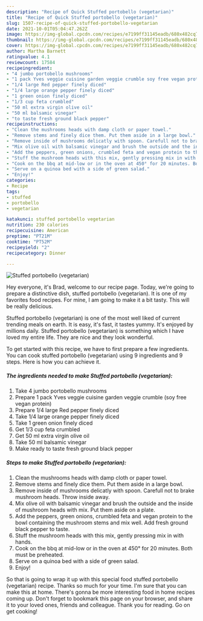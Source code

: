 ```yaml
---
description: "Recipe of Quick Stuffed portobello (vegetarian)"
title: "Recipe of Quick Stuffed portobello (vegetarian)"
slug: 1507-recipe-of-quick-stuffed-portobello-vegetarian
date: 2021-10-01T05:04:47.262Z
image: https://img-global.cpcdn.com/recipes/e7199ff31145eadb/680x482cq70/stuffed-portobello-vegetarian-recipe-main-photo.jpg
thumbnail: https://img-global.cpcdn.com/recipes/e7199ff31145eadb/680x482cq70/stuffed-portobello-vegetarian-recipe-main-photo.jpg
cover: https://img-global.cpcdn.com/recipes/e7199ff31145eadb/680x482cq70/stuffed-portobello-vegetarian-recipe-main-photo.jpg
author: Martha Barnett
ratingvalue: 4.1
reviewcount: 17584
recipeingredient:
- "4 jumbo portobello mushrooms"
- "1 pack Yves veggie cuisine garden veggie crumble soy free vegan protein"
- "1/4 large Red pepper finely diced"
- "1/4 large orange pepper finely diced"
- "1 green onion finely diced"
- "1/3 cup feta crumbled"
- "50 ml extra virgin olive oil"
- "50 ml balsamic vinegar"
- "to taste fresh ground black pepper"
recipeinstructions:
- "Clean the mushrooms heads with damp cloth or paper towel."
- "Remove stems and finely dice them. Put them aside in a large bowl."
- "Remove inside of mushrooms delicatly with spoon. Carefull not to brake mushroom heads. Throw inside away."
- "Mix olive oil with balsamic vinegar and brush the outside and the inside of mushroom heads with mix. Put them aside on a plate."
- "Add the peppers, green onions, crumbled feta and vegan protein to the bowl containing the mushroom stems and mix well. Add fresh ground black pepper to taste."
- "Stuff the mushroom heads with this mix, gently pressing mix in with hands."
- "Cook on the bbq at mid-low or in the oven at 450° for 20 minutes. Both must be preheated."
- "Serve on a quinoa bed with a side of green salad."
- "Enjoy!"
categories:
- Recipe
tags:
- stuffed
- portobello
- vegetarian

katakunci: stuffed portobello vegetarian 
nutrition: 230 calories
recipecuisine: American
preptime: "PT21M"
cooktime: "PT52M"
recipeyield: "2"
recipecategory: Dinner

---
```



![Stuffed portobello (vegetarian)](https://img-global.cpcdn.com/recipes/e7199ff31145eadb/680x482cq70/stuffed-portobello-vegetarian-recipe-main-photo.jpg)

Hey everyone, it's Brad, welcome to our recipe page. Today, we're going to prepare a distinctive dish, stuffed portobello (vegetarian). It is one of my favorites food recipes. For mine, I am going to make it a bit tasty. This will be really delicious.



Stuffed portobello (vegetarian) is one of the most well liked of current trending meals on earth. It is easy, it's fast, it tastes yummy. It's enjoyed by millions daily. Stuffed portobello (vegetarian) is something which I have loved my entire life. They are nice and they look wonderful.


To get started with this recipe, we have to first prepare a few ingredients. You can cook stuffed portobello (vegetarian) using 9 ingredients and 9 steps. Here is how you can achieve it.

<!--inarticleads1-->

##### The ingredients needed to make Stuffed portobello (vegetarian):

1. Take 4 jumbo portobello mushrooms
1. Prepare 1 pack Yves veggie cuisine garden veggie crumble (soy free vegan protein)
1. Prepare 1/4 large Red pepper finely diced
1. Take 1/4 large orange pepper finely diced
1. Take 1 green onion finely diced
1. Get 1/3 cup feta crumbled
1. Get 50 ml extra virgin olive oil
1. Take 50 ml balsamic vinegar
1. Make ready to taste fresh ground black pepper




<!--inarticleads2-->

##### Steps to make Stuffed portobello (vegetarian):

1. Clean the mushrooms heads with damp cloth or paper towel.
1. Remove stems and finely dice them. Put them aside in a large bowl.
1. Remove inside of mushrooms delicatly with spoon. Carefull not to brake mushroom heads. Throw inside away.
1. Mix olive oil with balsamic vinegar and brush the outside and the inside of mushroom heads with mix. Put them aside on a plate.
1. Add the peppers, green onions, crumbled feta and vegan protein to the bowl containing the mushroom stems and mix well. Add fresh ground black pepper to taste.
1. Stuff the mushroom heads with this mix, gently pressing mix in with hands.
1. Cook on the bbq at mid-low or in the oven at 450° for 20 minutes. Both must be preheated.
1. Serve on a quinoa bed with a side of green salad.
1. Enjoy!




So that is going to wrap it up with this special food stuffed portobello (vegetarian) recipe. Thanks so much for your time. I'm sure that you can make this at home. There's gonna be more interesting food in home recipes coming up. Don't forget to bookmark this page on your browser, and share it to your loved ones, friends and colleague. Thank you for reading. Go on get cooking!
